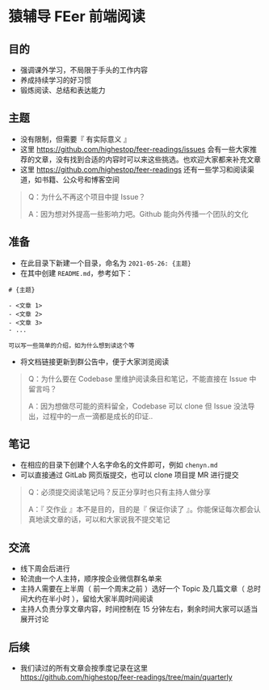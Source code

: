 # 猿辅导 FEer 前端阅读

## 目的

- 强调课外学习，不局限于手头的工作内容
- 养成持续学习的好习惯
- 锻炼阅读、总结和表达能力

## 主题

- 没有限制，但需要『 有实际意义 』
- 这里 <https://github.com/highestop/feer-readings/issues> 会有一些大家推荐的文章，没有找到合适的内容时可以来这些挑选。也欢迎大家都来补充文章
- 这里 <https://github.com/highestop/feer-readings> 还有一些学习和阅读渠道，如书籍、公众号和博客空间

> Q：为什么不再这个项目中提 Issue？
> 
> A：因为想对外提高一些影响力吧。Github 能向外传播一个团队的文化

## 准备

- 在此目录下新建一个目录，命名为 `2021-05-26: {主题}`
- 在其中创建 `README.md`，参考如下：

```
# {主题}

- <文章 1>
- <文章 2>
- <文章 3>
- ...

可以写一些简单的介绍，如为什么想到读这个等
```

- 将文档链接更新到群公告中，便于大家浏览阅读

> Q：为什么要在 Codebase 里维护阅读条目和笔记，不能直接在 Issue 中留言吗？
>
> A：因为想做尽可能的资料留全，Codebase 可以 clone 但 Issue 没法导出，过程中的一点一滴都是成长的印证..

## 笔记

- 在相应的目录下创建个人名字命名的文件即可，例如 `chenyn.md`
- 可以直接通过 GitLab 网页版提交，也可以 clone 项目提 MR 进行提交

> Q：必须提交阅读笔记吗？反正分享时也只有主持人做分享
>
> A：『 交作业 』本不是目的，目的是『 保证你读了 』。你能保证每次都会认真地读文章的话，可以和大家说我不提交笔记

## 交流

- 线下周会后进行
- 轮流由一个人主持，顺序按企业微信群名单来
- 主持人需要在上半周（ 前一个周末之前 ）选好一个 Topic 及几篇文章（ 总时间大约在半小时 ），留给大家半周时间阅读
- 主持人负责分享文章内容，时间控制在 15 分钟左右，剩余时间大家可以适当展开讨论

## 后续

- 我们读过的所有文章会按季度记录在这里 <https://github.com/highestop/feer-readings/tree/main/quarterly>
